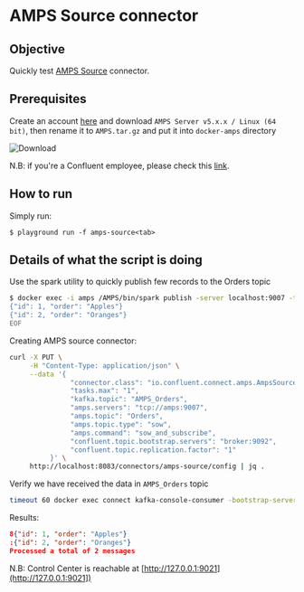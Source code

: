 # AMPS Source connector



## Objective

Quickly test [AMPS Source](https://docs.confluent.io/current/connect/kafka-connect-amps/index.html#quick-start) connector.

## Prerequisites

Create an account [here](https://www.crankuptheamps.com/developer) and download `AMPS Server v5.x.x / Linux (64 bit)`, then rename it to `AMPS.tar.gz` and put it into `docker-amps` directory

![Download](Screenshot1.png)

N.B: if you're a Confluent employee, please check this [link](https://confluent.slack.com/archives/C0116NM415F/p1636391410032900).

## How to run

Simply run:

```
$ playground run -f amps-source<tab>
```

## Details of what the script is doing

Use the spark utility to quickly publish few records to the Orders topic

```bash
$ docker exec -i amps /AMPS/bin/spark publish -server localhost:9007 -topic Orders -type json << EOF
{"id": 1, "order": "Apples"}
{"id": 2, "order": "Oranges"}
EOF
```

Creating AMPS source connector:

```bash
curl -X PUT \
     -H "Content-Type: application/json" \
     --data '{
               "connector.class": "io.confluent.connect.amps.AmpsSourceConnector",
               "tasks.max": "1",
               "kafka.topic": "AMPS_Orders",
               "amps.servers": "tcp://amps:9007",
               "amps.topic": "Orders",
               "amps.topic.type": "sow",
               "amps.command": "sow_and_subscribe",
               "confluent.topic.bootstrap.servers": "broker:9092",
               "confluent.topic.replication.factor": "1"
          }' \
     http://localhost:8083/connectors/amps-source/config | jq .
```


Verify we have received the data in `AMPS_Orders` topic

```bash
timeout 60 docker exec connect kafka-console-consumer -bootstrap-server broker:9092 --topic AMPS_Orders --from-beginning --max-messages 2
```

Results:

```json
8{"id": 1, "order": "Apples"}
:{"id": 2, "order": "Oranges"}
Processed a total of 2 messages
```

N.B: Control Center is reachable at [http://127.0.0.1:9021](http://127.0.0.1:9021])
